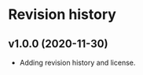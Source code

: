 Revision history
================

v1.0.0 (2020-11-30)
-------------------

* Adding revision history and license.